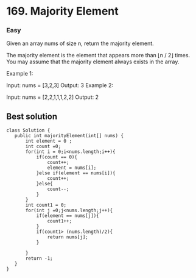 # 169. Majority Element

### Easy


Given an array nums of size n, return the majority element.

The majority element is the element that appears more than ⌊n / 2⌋ times. You may assume that the majority element always exists in the array.

 

Example 1:

Input: nums = [3,2,3]
Output: 3
Example 2:

Input: nums = [2,2,1,1,1,2,2]
Output: 2
## Best solution
 ```
 class Solution {
    public int majorityElement(int[] nums) {
        int element = 0 ;
        int count =0;
        for(int i = 0;i<nums.length;i++){
            if(count == 0){
                count++;
                element = nums[i];
            }else if(element == nums[i]){
                count++;
            }else{
                count--;
            }
        }
        int count1 = 0;
        for(int j =0;j<nums.length;j++){
            if(element == nums[j]){
                count1++;
            }
            if(count1> (nums.length)/2){
                return nums[j];
            }

        }
        return -1;
    }
}
 ```